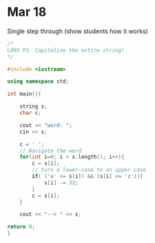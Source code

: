 # Mar 18


Single step through (show students how it works)

```c++
/*
L005 P3. Capitalize the entire string!
*/

#include <iostream>

using namespace std;

int main(){

	string s;
	char c;

	cout << "word: ";
	cin >> s;

    c = ' ';
	// Navigate the word
	for(int i=0; i < s.length(); i++){
        c = s[i];
		// turn a lower-case to an upper case
		if( ('a' <= s[i]) && (s[i] <= 'z')){
			s[i] -= 32;
		}
        c = s[i];
	}

	cout << "--> " << s;

return 0;
}
```

